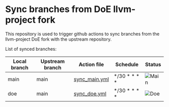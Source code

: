 # Sync branches from DoE llvm-project fork

This repository is used to trigger github actions to sync branches 
from the llvm-project DoE fork with the upstream repository. 

List of synced branches: 


| Local branch | Upstream branch | Action file                                          | Schedule     | Status |
| ------------ | --------------- | ---------------------------------------------------- | ------------ | ------ |
| main         | main            | [sync_main.yml](.github/workflows/sync_main.yml)     | */30 * * * * | ![Main](https://github.com/llvm-doe-org/sync/workflows/Sync%20main%20branch%20with%20llvm/llvm-project/badge.svg) |
| doe          | main            | [sync_doe.yml](.github/workflows/sync_doe.yml)       | */30 * * * * | ![Doe](https://github.com/llvm-doe-org/sync/workflows/Sync%20doe%20branch%20with%20llvm/llvm-project/badge.svg) |
